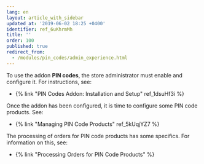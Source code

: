 ```yaml
---
lang: en
layout: article_with_sidebar
updated_at: '2019-06-02 18:25 +0400'
identifier: ref_6uKhrmMh
title: ''
order: 100
published: true
redirect_from:
  - /modules/pin_codes/admin_experience.html
---
```

To use the addon **PIN codes**, the store administrator must enable and configure it. For instructions, see:
   * {% link "PIN Codes Addon: Installation and Setup" ref_1dsuHf3i %}
   
Once the addon has been configured, it is time to configure some PIN code products. See:   
   * {% link "Managing PIN Code Products" ref_5kUqjYZ7 %}

The processing of orders for PIN code products has some specifics. For information on this, see: 
   * {% link "Processing Orders for PIN Code Products"  %}
